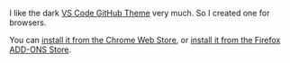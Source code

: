 I like the dark [VS Code GitHub Theme](https://marketplace.visualstudio.com/items?itemName=GitHub.github-vscode-theme) very much. So I created one for browsers.

You can [install it from the Chrome Web Store](https://chrome.google.com/webstore/detail/github-theme/gmjnabaaiekoldfegadnbgaadoaijbjn), or [install it from the Firefox ADD-ONS Store](https://addons.mozilla.org/en-US/firefox/addon/dark-vs-code-github-theme/).
